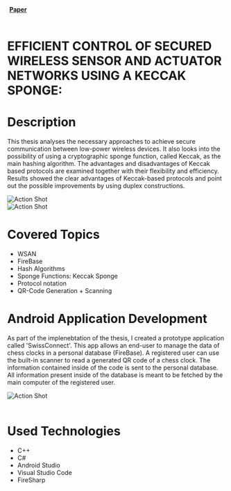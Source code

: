 
<script>
    import IoIosPaper from 'svelte-icons/io/IoIosPaper.svelte'
</script>
<div class="flex" style="padding-bottom:20px;">
    <div class="flex pr-5">
        <a href="https://drive.google.com/file/d/1PfuLqyZBIzoRbNhmeSyqPRWApe6lhxCn/view?usp=sharing" target="_blank" rel="no-referrer">
            <div class="flex items-center LinkWrapper">
                <div>
                <b style="padding-left:5px; padding-right:10px; ">Paper</b>
                </div>
                <div class="padding-right:20px h-6 ">
                    <IoIosPaper/>
                </div >
            </div>
        </a>
    </div>
</div>

# EFFICIENT CONTROL OF SECURED WIRELESS SENSOR AND ACTUATOR NETWORKS USING A KECCAK SPONGE:

<div id="markdownBody">
    <div class="grid-container grid-centered-container reversed-col-content">
        <div class="w-full">
            <h1 class="title">Description</h1>
            <p>
                This thesis analyses the necessary approaches to achieve secure communication between low-power wireless devices. It also looks into the possibility of using a cryptographic sponge function, called Keccak, as the main hashing algorithm. The advantages and disadvantages of Keccak based protocols are examined together with their flexibility and efficiency. Results showed the clear advantages of Keccak-based protocols and point out the possible improvements by using duplex constructions.
            </p>
        </div>
        <div class="justify-center">
            <img class="rounded-3xl shadow-xl"  src="https://ik.imagekit.io/gillianassi/Research/KeccakSponge/CompleteSystem_9IMEhR6d0.PNG?updatedAt=1684968188120" alt="Action Shot"  width="auto" />
        </div>
    </div>
    <div class="grid-container grid-centered-container">
        <div class="justify-center">
            <img class="rounded-3xl shadow-xl"  src="https://ik.imagekit.io/gillianassi/Research/KeccakSponge/Sponge_JkZ15huJ8.PNG?updatedAt=1684968174448" alt="Action Shot"  width="auto" />
        </div>
        <div class="w-full">
            <h1 class="title">Covered Topics</h1>
            <ul class="list-disc marker:text-gPrimaryColor pl-10">
                <li>WSAN</li>
                <li>FireBase</li>
                <li>Hash Algorithms</li>
                <li>Sponge Functions: Keccak Sponge</li>
                <li>Protocol notation</li>
                <li>QR-Code Generation + Scanning</li>
            </ul>
        </div>
    </div>
    <div class="grid-container grid-centered-container reversed-col-content">
        <div class="w-full">
            <h1 class="title">Android Application Development</h1>
            <p>
                As part of the implenebtation of the thesis, I created a prototype application called 'SwissConnect'. This app allows an end-user to manage the data of chess clocks in a personal database (FireBase).  A registered user can use the built-in scanner to read a generated QR code of a chess clock. The information contained inside of the code is sent to the personal database. All information present inside of the database is meant to be fetched by the main computer of the registered user.
            </p>
        </div>
         <div class="justify-center">
            <img class="rounded-3xl shadow-xl" src="https://ik.imagekit.io/gillianassi/Research/KeccakSponge/SwissConnect_wtEiM3Fg_.PNG?updatedAt=1684968174417" alt="Action Shot"  width="auto" />
         </div>
    </div>
</div>


<br>

# Used Technologies
<div>
    <ul class="list-disc marker:text-gPrimaryColor pl-10">
        <li>C++</li>
        <li>C#</li>
        <li>Android Studio</li>
        <li>Visual Studio Code</li>
        <li>FireSharp</li>
    </ul>
</div> 
<br>
